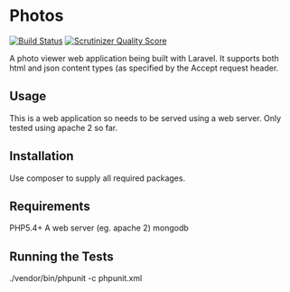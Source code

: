 Photos
======
[![Build Status](https://travis-ci.org/timothy-r/Photos.png)](https://travis-ci.org/timothy-r/Photos) [![Scrutinizer Quality Score](https://scrutinizer-ci.com/g/timothy-r/Photos/badges/quality-score.png?s=920e5cd9be18d3581764e44bf8203c12d9b4c47f)](https://scrutinizer-ci.com/g/timothy-r/Photos/)

A photo viewer web application being built with Laravel. It supports both html and json content types (as specified by the Accept request header.

## Usage

This is a web application so needs to be served using a web server. Only tested using apache 2 so far.

## Installation

Use composer to supply all required packages.

## Requirements

PHP5.4+
A web server (eg. apache 2)
mongodb

## Running the Tests

./vendor/bin/phpunit -c phpunit.xml 

